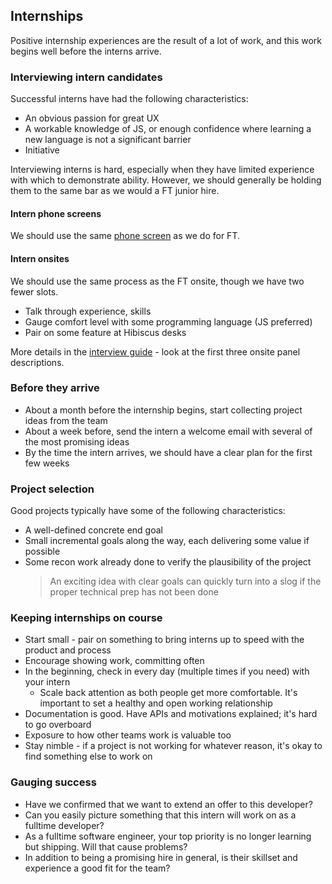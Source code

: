 ## Internships

Positive internship experiences are the result of a lot of work, and this work begins well before the interns arrive.

### Interviewing intern candidates

Successful interns have had the following characteristics:

* An obvious passion for great UX
* A workable knowledge of JS, or enough confidence where learning a new language is not a significant barrier
* Initiative

Interviewing interns is hard, especially when they have limited experience with which to demonstrate ability. However, we should generally be holding them to the same bar as we would a FT junior hire.

#### Intern phone screens

We should use the same [phone screen](/interview_guide.md#phone-screen) as we do for FT.

#### Intern onsites

We should use the same process as the FT onsite, though we have two fewer slots.

* Talk through experience, skills
* Gauge comfort level with some programming language (JS preferred)
* Pair on some feature at Hibiscus desks

More details in the [interview guide](/interview_guide.md#onsite-wip) - look at the first three onsite panel descriptions.

### Before they arrive

* About a month before the internship begins, start collecting project ideas from the team
* About a week before, send the intern a welcome email with several of the most promising ideas
* By the time the intern arrives, we should have a clear plan for the first few weeks

### Project selection

Good projects typically have some of the following characteristics:
* A well-defined concrete end goal
* Small incremental goals along the way, each delivering some value if possible
* Some recon work already done to verify the plausibility of the project
  > An exciting idea with clear goals can quickly turn into a slog if the proper technical prep has not been done

### Keeping internships on course

* Start small - pair on something to bring interns up to speed with the product and process
* Encourage showing work, committing often
* In the beginning, check in every day (multiple times if you need) with your intern
  * Scale back attention as both people get more comfortable. It's important to set a healthy and open working relationship
* Documentation is good. Have APIs and motivations explained; it's hard to go overboard
* Exposure to how other teams work is valuable too
* Stay nimble - if a project is not working for whatever reason, it's okay to find something else to work on

### Gauging success

* Have we confirmed that we want to extend an offer to this developer?
* Can you easily picture something that this intern will work on as a fulltime developer?
* As a fulltime software engineer, your top priority is no longer learning but shipping. Will that cause problems?
* In addition to being a promising hire in general, is their skillset and experience a good fit for the team?
